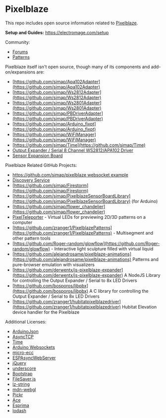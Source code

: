 # Pixelblaze

This repo includes open source information related to [Pixelblaze](https://www.bhencke.com/pixelblaze).

**Setup and Guides:** https://electromage.com/setup

Community:

* [Forums](https://forum.electromage.com/)
* [Patterns](https://electromage.com/patterns/)


Pixelblaze itself isn't open source, though many of its components and add-on/expansions are:

* [https://github.com/simap/Apa102Adapter](https://github.com/simap/Apa102Adapter)
* [https://github.com/simap/Ws2812Adapter](https://github.com/simap/Ws2812Adapter)
* [https://github.com/simap/Ws2801Adapter](https://github.com/simap/Ws2801Adapter)
* [https://github.com/simap/PBDriverAdapter](https://github.com/simap/PBDriverAdapter)
* [https://github.com/simap/Arduino_fixpt](https://github.com/simap/Arduino_fixpt)
* [https://github.com/simap/WiFiManager](https://github.com/simap/WiFiManager)
* [https://github.com/simap/Time](https://github.com/simap/Time)
* [Output Expander / Serial 8 Channel WS2812/APA102 Driver](https://github.com/simap/pixelblaze_output_expander)
* [Sensor Expansion Board](https://github.com/simap/pixelblaze_sensor_board)

Pixelblaze Related GitHub Projects:

* [https://github.com/simap/pixelblaze websocket example](https://github.com/simap/pixelblaze_websocket_example)
* [Discovery Service](http://discover.electromage.com/)
* [https://github.com/simap/Firestorm](https://github.com/simap/Firestorm)
* [https://github.com/simap/PixelblazeSensorBoardLibrary](https://github.com/simap/PixelblazeSensorBoardLibrary) (for Arduino)
* [https://github.com/simap/flower_chandelier](https://github.com/simap/flower_chandelier)
* [PixelTeleporter](https://github.com/zranger1/PixelTeleporter) - Virtual LEDs for previewing 2D/3D patterns on a computer
* [https://github.com/zranger1/PixelblazePatterns](https://github.com/zranger1/PixelblazePatterns) - Multisegment and other pattern tools
* [https://github.com/Roger-random/glowflow](https://github.com/Roger-random/glowflow) - Interactive light sculpture filled with virtual liquid
* [https://github.com/alejandrosame/pixelblaze-animations](https://github.com/alejandrosame/pixelblaze-animations) Patterns and pure-browser emulation with visualizers 
* [https://github.com/derwentx/js-pixelblaze-expander](https://github.com/derwentx/js-pixelblaze-expander) A NodeJS Library for controlling the Output Expander / Serial to 8x LED Drivers
* [https://github.com/bosporos/libpbx](https://github.com/bosporos/libpbx) A C library for controlling the Output Expander / Serial to 8x LED Drivers
* [https://github.com/zranger1/hubitatpixelblazedriver](https://github.com/zranger1/hubitatpixelblazedriver) Hubitat Elevation device handler for the Pixelblaze


Additional Licenses:

* [ArduinoJson](https://github.com/bblanchon/ArduinoJson/blob/5.x/LICENSE.md)
* [AsyncTCP](https://github.com/me-no-dev/AsyncTCP/blob/master/LICENSE)
* [Time](https://github.com/simap/Time/blob/master/Time.cpp#L5)
* [Arduino Websockets](https://github.com/simap/arduinoWebSockets/blob/master/LICENSE)
* [micro-ecc](https://github.com/kmackay/micro-ecc/blob/master/LICENSE.txt)
* [ESPAsyncWebServer](https://github.com/me-no-dev/ESPAsyncWebServer/blob/master/src/WebServer.cpp#L4)
* [jQuery](https://jquery.org/license/)
* [underscore](https://github.com/jashkenas/underscore/blob/master/LICENSE)
* [Bootstrap](https://github.com/twbs/bootstrap/blob/master/LICENSE)
* [FileSaver.js](https://github.com/eligrey/FileSaver.js/blob/master/LICENSE.md)
* [lz-string](https://github.com/pieroxy/lz-string/blob/master/LICENSE)
* [mdn-webgl](https://github.com/gregtatum/mdn-webgl/blob/master/LICENSE)
* [Pickr](https://github.com/Simonwep/pickr/blob/master/LICENSE)
* [Ace](https://github.com/ajaxorg/ace/blob/master/LICENSE)
* [Esprima](https://github.com/jquery/esprima/blob/master/LICENSE.BSD)
* [lodash](https://github.com/lodash/lodash/blob/master/LICENSE)

